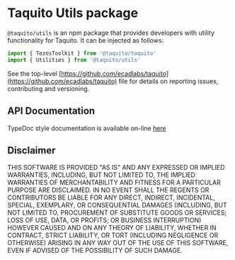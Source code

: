 # Taquito Utils package

`@taquito/utils` is an npm package that provides developers with utility functionality for Taquito. It can be injected as follows:

```ts
import { TezosToolkit } from '@taquito/taquito'
import { Utilities } from '@taquito/utils'

```

See the top-level [https://github.com/ecadlabs/taquito](https://github.com/ecadlabs/taquito) file for details on reporting issues, contributing and versioning.

## API Documentation

TypeDoc style documentation is available on-line [here](https://tezostaquito.io/typedoc/modules/_taquito_utils.html)

## Disclaimer

THIS SOFTWARE IS PROVIDED "AS IS" AND ANY EXPRESSED OR IMPLIED WARRANTIES, INCLUDING, BUT NOT LIMITED TO, THE IMPLIED WARRANTIES OF MERCHANTABILITY AND FITNESS FOR A PARTICULAR PURPOSE ARE DISCLAIMED. IN NO EVENT SHALL THE REGENTS OR CONTRIBUTORS BE LIABLE FOR ANY DIRECT, INDIRECT, INCIDENTAL, SPECIAL, EXEMPLARY, OR CONSEQUENTIAL DAMAGES (INCLUDING, BUT NOT LIMITED TO, PROCUREMENT OF SUBSTITUTE GOODS OR SERVICES; LOSS OF USE, DATA, OR PROFITS; OR BUSINESS INTERRUPTION) HOWEVER CAUSED AND ON ANY THEORY OF LIABILITY, WHETHER IN CONTRACT, STRICT LIABILITY, OR TORT (INCLUDING NEGLIGENCE OR OTHERWISE) ARISING IN ANY WAY OUT OF THE USE OF THIS SOFTWARE, EVEN IF ADVISED OF THE POSSIBILITY OF SUCH DAMAGE.